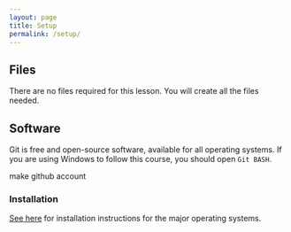 ```yaml
---
layout: page
title: Setup
permalink: /setup/
---
```

## Files
There are no files required for this lesson. You will create all the files needed.

## Software
Git is free and open-source software, available for all operating systems.
If you are using Windows to follow this course, you should open `Git BASH`.

make github account

### Installation
[See here](https://git-scm.com/book/en/v2/Getting-Started-Installing-Git) for installation instructions for the major operating systems.

